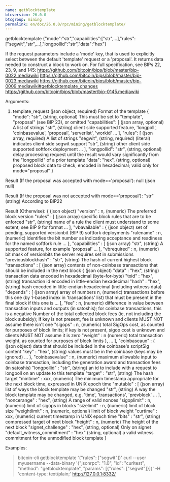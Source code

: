 ```yaml
---
name: getblocktemplate
btcversion: 26.0.0
btcgroup: mining
permalink: en/doc/26.0.0/rpc/mining/getblocktemplate/
---
```


getblocktemplate {"mode":"str","capabilities":["str",...],"rules":["segwit","str",...],"longpollid":"str","data":"hex"}

If the request parameters include a 'mode' key, that is used to explicitly select between the default 'template' request or a 'proposal'.
It returns data needed to construct a block to work on.
For full specification, see BIPs 22, 23, 9, and 145:
    https://github.com/bitcoin/bips/blob/master/bip-0022.mediawiki
    https://github.com/bitcoin/bips/blob/master/bip-0023.mediawiki
    https://github.com/bitcoin/bips/blob/master/bip-0009.mediawiki#getblocktemplate_changes
    https://github.com/bitcoin/bips/blob/master/bip-0145.mediawiki

Arguments:
1. template_request            (json object, required) Format of the template
     {
       "mode": "str",          (string, optional) This must be set to "template", "proposal" (see BIP 23), or omitted
       "capabilities": [       (json array, optional) A list of strings
         "str",                (string) client side supported feature, 'longpoll', 'coinbasevalue', 'proposal', 'serverlist', 'workid'
         ...
       ],
       "rules": [              (json array, required) A list of strings
         "segwit",             (string, required) (literal) indicates client side segwit support
         "str",                (string) other client side supported softfork deployment
         ...
       ],
       "longpollid": "str",    (string, optional) delay processing request until the result would vary significantly from the "longpollid" of a prior template
       "data": "hex",          (string, optional) proposed block data to check, encoded in hexadecimal; valid only for mode="proposal"
     }

Result (If the proposal was accepted with mode=='proposal'):
null    (json null)

Result (If the proposal was not accepted with mode=='proposal'):
"str"    (string) According to BIP22

Result (Otherwise):
{                                          (json object)
  "version" : n,                           (numeric) The preferred block version
  "rules" : [                              (json array) specific block rules that are to be enforced
    "str",                                 (string) name of a rule the client must understand to some extent; see BIP 9 for format
    ...
  ],
  "vbavailable" : {                        (json object) set of pending, supported versionbit (BIP 9) softfork deployments
    "rulename" : n,                        (numeric) identifies the bit number as indicating acceptance and readiness for the named softfork rule
    ...
  },
  "capabilities" : [                       (json array)
    "str",                                 (string) A supported feature, for example 'proposal'
    ...
  ],
  "vbrequired" : n,                        (numeric) bit mask of versionbits the server requires set in submissions
  "previousblockhash" : "str",             (string) The hash of current highest block
  "transactions" : [                       (json array) contents of non-coinbase transactions that should be included in the next block
    {                                      (json object)
      "data" : "hex",                      (string) transaction data encoded in hexadecimal (byte-for-byte)
      "txid" : "hex",                      (string) transaction id encoded in little-endian hexadecimal
      "hash" : "hex",                      (string) hash encoded in little-endian hexadecimal (including witness data)
      "depends" : [                        (json array) array of numbers
        n,                                 (numeric) transactions before this one (by 1-based index in 'transactions' list) that must be present in the final block if this one is
        ...
      ],
      "fee" : n,                           (numeric) difference in value between transaction inputs and outputs (in satoshis); for coinbase transactions, this is a negative Number of the total collected block fees (ie, not including the block subsidy); if key is not present, fee is unknown and clients MUST NOT assume there isn't one
      "sigops" : n,                        (numeric) total SigOps cost, as counted for purposes of block limits; if key is not present, sigop cost is unknown and clients MUST NOT assume it is zero
      "weight" : n                         (numeric) total transaction weight, as counted for purposes of block limits
    },
    ...
  ],
  "coinbaseaux" : {                        (json object) data that should be included in the coinbase's scriptSig content
    "key" : "hex",                         (string) values must be in the coinbase (keys may be ignored)
    ...
  },
  "coinbasevalue" : n,                     (numeric) maximum allowable input to coinbase transaction, including the generation award and transaction fees (in satoshis)
  "longpollid" : "str",                    (string) an id to include with a request to longpoll on an update to this template
  "target" : "str",                        (string) The hash target
  "mintime" : xxx,                         (numeric) The minimum timestamp appropriate for the next block time, expressed in UNIX epoch time
  "mutable" : [                            (json array) list of ways the block template may be changed
    "str",                                 (string) A way the block template may be changed, e.g. 'time', 'transactions', 'prevblock'
    ...
  ],
  "noncerange" : "hex",                    (string) A range of valid nonces
  "sigoplimit" : n,                        (numeric) limit of sigops in blocks
  "sizelimit" : n,                         (numeric) limit of block size
  "weightlimit" : n,                       (numeric, optional) limit of block weight
  "curtime" : xxx,                         (numeric) current timestamp in UNIX epoch time
  "bits" : "str",                          (string) compressed target of next block
  "height" : n,                            (numeric) The height of the next block
  "signet_challenge" : "hex",              (string, optional) Only on signet
  "default_witness_commitment" : "hex"     (string, optional) a valid witness commitment for the unmodified block template
}

Examples:
> bitcoin-cli getblocktemplate '{"rules": ["segwit"]}'
> curl --user myusername --data-binary '{"jsonrpc": "1.0", "id": "curltest", "method": "getblocktemplate", "params": [{"rules": ["segwit"]}]}' -H 'content-type: text/plain;' http://127.0.0.1:8332/


